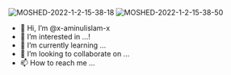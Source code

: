 ![MOSHED-2022-1-2-15-38-18](https://user-images.githubusercontent.com/96972556/147872004-569efa75-dfab-433a-9d6a-57f5f6a72d6d.gif)
![MOSHED-2022-1-2-15-38-50](https://user-images.githubusercontent.com/96972556/147872007-417cc08a-e3b3-41b7-adfb-499953e0b16e.gif)

- 👋 Hi, I’m @x-aminulislam-x
- 👀 I’m interested in ...!
- 🌱 I’m currently learning ...
- 💞️ I’m looking to collaborate on ...
- 📫 How to reach me ...

<!---
x-aminulislam-x/x-aminulislam-x is a ✨ special ✨ repository because its `README.md` (this file) appears on your GitHub profile.
You can click the Preview link to take a look at your changes.
--->
